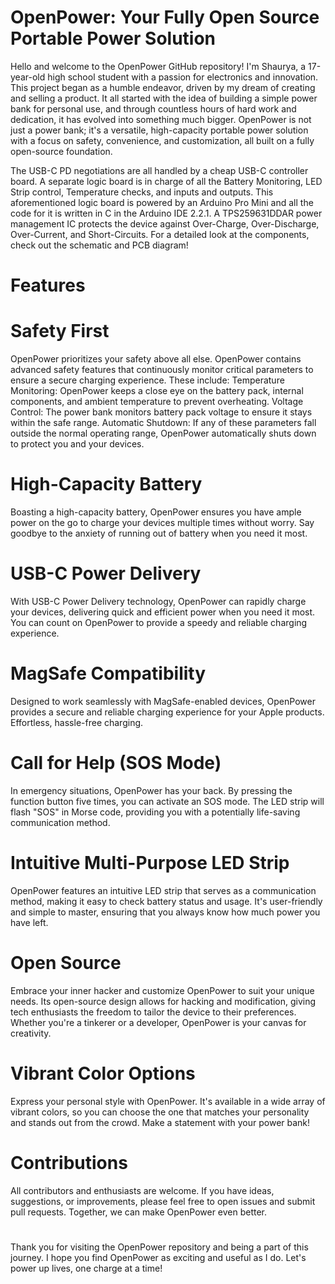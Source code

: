 # OpenPower: Your Fully Open Source Portable Power Solution
Hello and welcome to the OpenPower GitHub repository! I'm Shaurya, a 17-year-old high school student with a passion for electronics and innovation. This project began as a humble endeavor, driven by my dream of creating and selling a product. It all started with the idea of building a simple power bank for personal use, and through countless hours of hard work and dedication, it has evolved into something much bigger. OpenPower is not just a power bank; it's a versatile, high-capacity portable power solution with a focus on safety, convenience, and customization, all built on a fully open-source foundation.

The USB-C PD negotiations are all handled by a cheap USB-C controller board. A separate logic board is in charge of all the Battery Monitoring, LED Strip control, Temperature checks, and inputs and outputs. This aforementioned logic board is powered by an Arduino Pro Mini and all the code for it is written in C in the Arduino IDE 2.2.1. A TPS259631DDAR power management IC protects the device against Over-Charge, Over-Discharge, Over-Current, and Short-Circuits. For a detailed look at the components, check out the schematic and PCB diagram!

# Features

# Safety First
OpenPower prioritizes your safety above all else. OpenPower contains advanced safety features that continuously monitor critical parameters to ensure a secure charging experience. These include:
Temperature Monitoring: OpenPower keeps a close eye on the battery pack, internal components, and ambient temperature to prevent overheating.
Voltage Control: The power bank monitors battery pack voltage to ensure it stays within the safe range.
Automatic Shutdown: If any of these parameters fall outside the normal operating range, OpenPower automatically shuts down to protect you and your devices.

# High-Capacity Battery
Boasting a high-capacity battery, OpenPower ensures you have ample power on the go to charge your devices multiple times without worry. Say goodbye to the anxiety of running out of battery when you need it most.

# USB-C Power Delivery
With USB-C Power Delivery technology, OpenPower can rapidly charge your devices, delivering quick and efficient power when you need it most. You can count on OpenPower to provide a speedy and reliable charging experience.

# MagSafe Compatibility
Designed to work seamlessly with MagSafe-enabled devices, OpenPower provides a secure and reliable charging experience for your Apple products. Effortless, hassle-free charging.

# Call for Help (SOS Mode)
In emergency situations, OpenPower has your back. By pressing the function button five times, you can activate an SOS mode. The LED strip will flash "SOS" in Morse code, providing you with a potentially life-saving communication method.

# Intuitive Multi-Purpose LED Strip
OpenPower features an intuitive LED strip that serves as a communication method, making it easy to check battery status and usage. It's user-friendly and simple to master, ensuring that you always know how much power you have left.

# Open Source
Embrace your inner hacker and customize OpenPower to suit your unique needs. Its open-source design allows for hacking and modification, giving tech enthusiasts the freedom to tailor the device to their preferences. Whether you're a tinkerer or a developer, OpenPower is your canvas for creativity.

# Vibrant Color Options
Express your personal style with OpenPower. It's available in a wide array of vibrant colors, so you can choose the one that matches your personality and stands out from the crowd. Make a statement with your power bank!

# Contributions
All contributors and enthusiasts are welcome. If you have ideas, suggestions, or improvements, please feel free to open issues and submit pull requests. Together, we can make OpenPower even better.

# 
Thank you for visiting the OpenPower repository and being a part of this journey. I hope you find OpenPower as exciting and useful as I do. Let's power up lives, one charge at a time!
